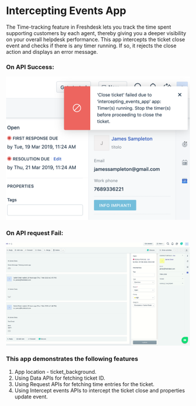 # Intercepting Events App

The Time-tracking feature in Freshdesk lets you track the time spent supporting customers by each agent, thereby giving you a deeper visibility on your overall helpdesk performance. This app intercepts the ticket close event and checks if there is any timer running. If so, it rejects the close action and displays an error message.

### On API Success:
![](screenshots/2.png)

### On API request Fail:
![](screenshots/demo.gif)


### This app demonstrates the following features

1. App location - ticket_background.
2. Using Data APIs for fetching ticket ID.
3. Using Request APIs for fetching time entries for the ticket.
4. Using Intercept events APIs to intercept the ticket close and properties update event.
